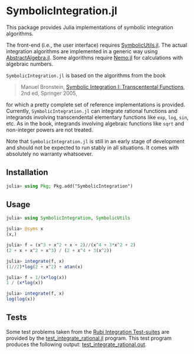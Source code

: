 # SymbolicIntegration.jl
This package provides Julia implementations of symbolic integration algorithms.

The front-end (i.e., the user interface) requires [SymbolicUtils.jl](https://symbolicutils.juliasymbolics.org/).
The actual integration algorithms are implemented in a generic way using [AbstractAlgebra.jl](https://nemocas.github.io/AbstractAlgebra.jl/dev/).
Some algorithms require [Nemo.jl](https://nemocas.github.io/Nemo.jl/dev/) for calculations with algebraic numbers.

`SymbolicIntegration.jl` is based on the algorithms from the book

> Manuel Bronstein, [Symbolic Integration I: Transcentental Functions](https://link.springer.com/book/10.1007/b138171), 2nd ed, Springer 2005,

for which a pretty complete set of reference implementations is provided.
Currently, `SymbolicIntegration.jl` can integrate rational functions and integrands involving transcendental elementary 
functions like `exp`, `log`, `sin`, etc.
As in the book, integrands involving algebraic functions like `sqrt` and non-integer powers are not treated.

Note that `SymbolicIntegration.jl` is still in an early stage of development and should not be expected to run stably in all situations.
It comes with absolutely no warranty whatsoever.



## Installation
```julia
julia> using Pkg; Pkg.add("SymbolicIntegration")
```

## Usage
```julia
julia> using SymbolicIntegration, SymbolicUtils

julia> @syms x
(x,)

julia> f = (x^3 + x^2 + x + 2)//(x^4 + 3*x^2 + 2)
(2 + x + x^2 + x^3) / (2 + x^4 + 3(x^2))

julia> integrate(f, x)
(1//2)*log(2 + x^2) + atan(x)

julia> f = 1/(x*log(x))
1 / (x*log(x))

julia> integrate(f, x)
log(log(x))
```

## Tests
Some test problems taken from the
[Rubi Integration Test-suites](https://rulebasedintegration.org/testProblems.html)
are provided by the [test_integrate_rational.jl](https://github.com/HaraldHofstaetter/SymbolicIntegration.jl/blob/main/test/test_integrate_rational.jl)
program. This test program produces the following output: [test_integrate_rational.out](https://github.com/HaraldHofstaetter/SymbolicIntegration.jl/blob/main/test/test_integrate_rational.out). 

